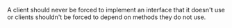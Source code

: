 A client should never be forced to implement an interface that it doesn't use or clients shouldn't be forced to depend on methods they do not use.